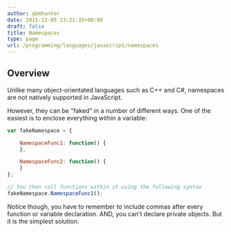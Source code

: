 ```yaml
---
author: gbmhunter
date: 2015-12-05 23:21:35+00:00
draft: false
title: Namespaces
type: page
url: /programming/languages/javascript/namespaces
---
```


## Overview

Unlike many object-orientated languages such as C++ and C#, namespaces are not natively supported in JavaScript.

However, they can be "faked" in a number of different ways. One of the easiest is to enclose everything within a variable:
    
```js
var fakeNamespace = {

    NamespaceFunc1: function() {
    },

    NamespaceFunc2: function() {
    }
};

// You then call functions within it using the following syntax
fakeNamespace.NamespaceFunc1();
```

Notice though, you have to remember to include commas after every function or variable declaration. AND, you can't declare private objects. But it is the simplest solution.
